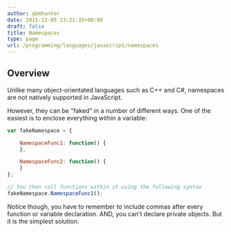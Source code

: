 ```yaml
---
author: gbmhunter
date: 2015-12-05 23:21:35+00:00
draft: false
title: Namespaces
type: page
url: /programming/languages/javascript/namespaces
---
```


## Overview

Unlike many object-orientated languages such as C++ and C#, namespaces are not natively supported in JavaScript.

However, they can be "faked" in a number of different ways. One of the easiest is to enclose everything within a variable:
    
```js
var fakeNamespace = {

    NamespaceFunc1: function() {
    },

    NamespaceFunc2: function() {
    }
};

// You then call functions within it using the following syntax
fakeNamespace.NamespaceFunc1();
```

Notice though, you have to remember to include commas after every function or variable declaration. AND, you can't declare private objects. But it is the simplest solution.
